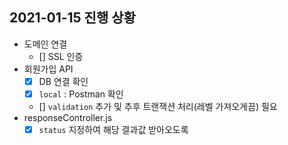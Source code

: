 ## 2021-01-15 진행 상황

- 도메인 연결
    - [] SSL 인증
- 회원가입 API
    - [x] DB 연결 확인
    - [x] `local` : Postman 확인
    - [] `validation` 추가 및 추후 트랜잭션 처리(레벨 가져오게끔) 필요
- responseController.js
    - [x] `status` 지정하여 해당 결과값 받아오도록